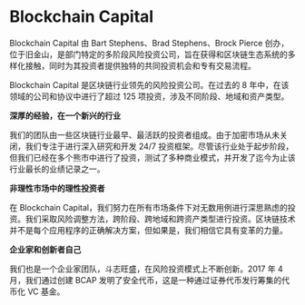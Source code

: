 # Blockchain Capital

Blockchain Capital 由 Bart Stephens、Brad Stephens、Brock Pierce 创办，位于旧金山，是部门特定的多阶段风险投资公司，旨在获得和区块链生态系统的多样化接触，同时为其投资者提供独特的共同投资机会和专有交易流程。

Blockchain Capital 是区块链行业领先的风险投资公司。在过去的 8 年中，在该领域的公司和协议中进行了超过 125 项投资，涉及不同阶段、地域和资产类型。

**深厚的经验，在一个新兴的行业**

我们的团队由一些区块链行业最早、最活跃的投资者组成。由于加密市场从未关闭，我们专注于进行深入研究和开发 24/7 投资框架。尽管该行业处于起步阶段，但我们已经在多个熊市中进行了投资，测试了多种商业模式，并开发了迄今为止该行业最长的业绩记录之一。

**非理性市场中的理性投资者**

在 Blockchain Capital，我们努力在所有市场条件下对无数用例进行深思熟虑的投资。我们采取风险调整方法，跨阶段、跨地域和跨资产类型进行投资。区块链技术并不是每个应用程序的正确解决方案，但如果是，我们相信它具有变革的力量。

**企业家和创新者自己**

我们也是一个企业家团队，斗志旺盛，在风险投资模式上不断创新。2017 年 4 月，我们通过创建 BCAP 发明了安全代币，这是一种通过证券代币发行筹集的代币化 VC 基金。

